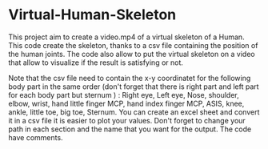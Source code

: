 # Virtual-Human-Skeleton
This project aim to create a video.mp4 of a virtual skeleton of a Human. This code create the skeleton, thanks to a csv file containing the position of the human joints. The code also allow to put the virtual skeleton on a video that allow to visualize if the result is satisfying or not. 

Note that the csv file need to contain the x-y coordinatet for the following body part in the same order (don't forget that there is right part and left part for each body part but sternum ) : Right eye, Left eye, Nose, shoulder, elbow, wrist, hand little finger MCP, hand index finger MCP, ASIS, knee, ankle, little toe, big toe, Sternum. 
You can create an excel sheet and convert it in a csv file it is easier to plot your values.
Don't forget to change your path in each section and the name that you want for the output. 
The code have comments.
